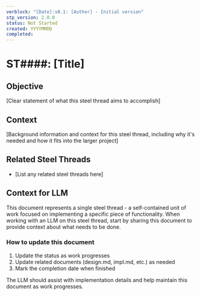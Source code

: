 ```yaml
---
verblock: "[Date]:v0.1: [Author] - Initial version"
stp_version: 2.0.0
status: Not Started
created: YYYYMMDD
completed: 
---
```

# ST####: [Title]

## Objective

[Clear statement of what this steel thread aims to accomplish]

## Context

[Background information and context for this steel thread, including why it's needed and how it fits into the larger project]

## Related Steel Threads

- [List any related steel threads here]

## Context for LLM

This document represents a single steel thread - a self-contained unit of work focused on implementing a specific piece of functionality. When working with an LLM on this steel thread, start by sharing this document to provide context about what needs to be done.

### How to update this document

1. Update the status as work progresses
2. Update related documents (design.md, impl.md, etc.) as needed
3. Mark the completion date when finished

The LLM should assist with implementation details and help maintain this document as work progresses.
